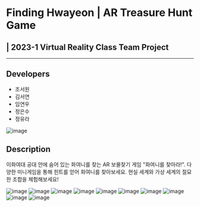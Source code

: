 # Finding Hwayeon | AR Treasure Hunt Game
## | 2023-1 Virtual Reality Class Team Project
----

## Developers
* 조서원
* 김서연
* 임연우
* 정은수
* 정유라

![image](https://github.com/intsoo/AR-Game_FindingHwayeon/assets/80330331/a100b177-1915-4b20-94b5-f92c4a135765)


## Description
이화여대 공대 안에 숨어 있는 화여니를 찾는 AR 보물찾기 게임 "화여니를 찾아라!". 다양한 미니게임을 통해 힌트를 얻어 화여니를 찾아보세요. 현실 세계와 가상 세계의 절묘한 조합을 체험해보세요!

![image](https://github.com/intsoo/AR-Game_FindingHwayeon/assets/80330331/de1b780f-b576-47c3-9a9d-2d76e32e270d)
![image](https://github.com/intsoo/AR-Game_FindingHwayeon/assets/80330331/33b20607-0a62-4b7e-b542-4ba356a6788d)
![image](https://github.com/intsoo/AR-Game_FindingHwayeon/assets/80330331/16df3138-5e67-4169-ba29-34f10d27e1e6)
![image](https://github.com/intsoo/AR-Game_FindingHwayeon/assets/80330331/7af084ba-5255-41aa-b8a9-7d8a22c157a4)
![image](https://github.com/intsoo/AR-Game_FindingHwayeon/assets/80330331/47d47aa8-961d-4943-a2fd-1e2d24c6adcc)
![image](https://github.com/intsoo/AR-Game_FindingHwayeon/assets/80330331/9399f903-56e6-40b2-8dda-ce1038e0914d)
![image](https://github.com/intsoo/AR-Game_FindingHwayeon/assets/80330331/213f89e9-61e8-435e-b31a-c719ed84cb52)
![image](https://github.com/intsoo/AR-Game_FindingHwayeon/assets/80330331/619a71b4-441d-4294-b516-e0eebfbaacd1)
![image](https://github.com/intsoo/AR-Game_FindingHwayeon/assets/80330331/6d0fee9e-e719-4022-b157-acde6907876d)
![image](https://github.com/intsoo/AR-Game_FindingHwayeon/assets/80330331/392844c0-f8a6-4b41-a11a-5353d4963c35)
